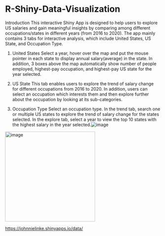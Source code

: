 # R-Shiny-Data-Visualization

Introduction
This interactive Shiny App is designed to help users to explore US salaries and gain meaningful insights by comparing among different occupations/states in different years (from 2016 to 2020). The app mainly contains 3 tabs for interactive analysis, which include United States, US State, and Occupation Type.

1)	United States
Select a year, hover over the map and put the mouse pointer in each state to display annual salary(average) in the state. In addition, 3 boxes above the map automatically show number of people employed, highest-pay occupation, and highest-pay US state for the year selected.

  

2)	US State
This tab enables users to explore the trend of salary change for different occupations from 2016 to 2020. In addition, users can select an occupation which interests them and then explore further about the occupation by looking at its sub-categories.

  

3)	Occupation Type
Select an occupation type. In the trend tab, search one or multiple US states to explore the trend of salary change for the states selected. In the explore tab, select a year to view the top 10 states with the highest salary in the year selected.![image](https://user-images.githubusercontent.com/108529441/183308105-0f855a89-2137-4164-9bed-05b576b0b5ad.png)

<img width="292" alt="image" src="https://user-images.githubusercontent.com/108529441/183308129-825b1f8d-8a2d-4544-8658-f7c469e4cafb.png">

https://johnnielinke.shinyapps.io/data/
